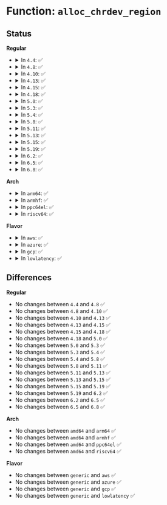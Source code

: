 # Function: <code>alloc_chrdev_region</code>

## Status
<b>Regular</b>
<ul>
<li>
<details>
<summary>In <code>4.4</code>: ✅</summary>

```c
int alloc_chrdev_region(dev_t *dev, unsigned int baseminor, unsigned int count, const char *name);
```

**Collision:** Unique Global

**Inline:** No

**Transformation:** False

**Instances:**

```
In fs/char_dev.c (ffffffff81210e20)
Location: fs/char_dev.c:210
Inline: False
Direct callers:
  - block/bsg.c:bsg_init
  - drivers/tty/tty_io.c:tty_register_driver
  - drivers/rtc/rtc-dev.c:rtc_dev_init
  - drivers/watchdog/watchdog_dev.c:watchdog_dev_init
```
**Symbols:**

```
ffffffff81210e20-ffffffff81210e4c: alloc_chrdev_region (STB_GLOBAL)
```
</details>
</li>
<li>
<details>
<summary>In <code>4.8</code>: ✅</summary>

```c
int alloc_chrdev_region(dev_t *dev, unsigned int baseminor, unsigned int count, const char *name);
```

**Collision:** Unique Global

**Inline:** No

**Transformation:** False

**Instances:**

```
In fs/char_dev.c (ffffffff81237940)
Location: fs/char_dev.c:214
Inline: False
Direct callers:
  - block/bsg.c:bsg_init
  - drivers/gpio/gpiolib.c:gpiolib_dev_init
  - drivers/tty/tty_io.c:tty_register_driver
  - drivers/rtc/rtc-dev.c:rtc_dev_init
  - drivers/watchdog/watchdog_dev.c:watchdog_dev_init
```
**Symbols:**

```
ffffffff81237940-ffffffff8123796c: alloc_chrdev_region (STB_GLOBAL)
```
</details>
</li>
<li>
<details>
<summary>In <code>4.10</code>: ✅</summary>

```c
int alloc_chrdev_region(dev_t *dev, unsigned int baseminor, unsigned int count, const char *name);
```

**Collision:** Unique Global

**Inline:** No

**Transformation:** False

**Instances:**

```
In fs/char_dev.c (ffffffff8124a5f0)
Location: fs/char_dev.c:214
Inline: False
Direct callers:
  - block/bsg.c:bsg_init
  - drivers/gpio/gpiolib.c:gpiolib_dev_init
  - drivers/tty/tty_io.c:tty_register_driver
  - drivers/rtc/rtc-dev.c:rtc_dev_init
  - drivers/watchdog/watchdog_dev.c:watchdog_dev_init
```
**Symbols:**

```
ffffffff8124a5f0-ffffffff8124a61c: alloc_chrdev_region (STB_GLOBAL)
```
</details>
</li>
<li>
<details>
<summary>In <code>4.13</code>: ✅</summary>

```c
int alloc_chrdev_region(dev_t *dev, unsigned int baseminor, unsigned int count, const char *name);
```

**Collision:** Unique Global

**Inline:** No

**Transformation:** False

**Instances:**

```
In fs/char_dev.c (ffffffff812561a0)
Location: fs/char_dev.c:214
Inline: False
Direct callers:
  - block/bsg.c:bsg_init
  - drivers/gpio/gpiolib.c:gpiolib_dev_init
  - drivers/tty/tty_io.c:tty_register_driver
  - drivers/char/tpm/tpm-interface.c:tpm_init
  - drivers/rtc/rtc-dev.c:rtc_dev_init
  - drivers/watchdog/watchdog_dev.c:watchdog_dev_init
```
**Symbols:**

```
ffffffff812561a0-ffffffff812561cc: alloc_chrdev_region (STB_GLOBAL)
```
</details>
</li>
<li>
<details>
<summary>In <code>4.15</code>: ✅</summary>

```c
int alloc_chrdev_region(dev_t *dev, unsigned int baseminor, unsigned int count, const char *name);
```

**Collision:** Unique Global

**Inline:** No

**Transformation:** False

**Instances:**

```
In fs/char_dev.c (ffffffff812783b0)
Location: fs/char_dev.c:239
Inline: False
Direct callers:
  - block/bsg.c:bsg_init
  - drivers/gpio/gpiolib.c:gpiolib_dev_init
  - drivers/tty/tty_io.c:tty_register_driver
  - drivers/char/tpm/tpm-interface.c:tpm_init
  - drivers/rtc/rtc-dev.c:rtc_dev_init
  - drivers/watchdog/watchdog_dev.c:watchdog_dev_init
```
**Symbols:**

```
ffffffff812783b0-ffffffff812783dc: alloc_chrdev_region (STB_GLOBAL)
```
</details>
</li>
<li>
<details>
<summary>In <code>4.18</code>: ✅</summary>

```c
int alloc_chrdev_region(dev_t *dev, unsigned int baseminor, unsigned int count, const char *name);
```

**Collision:** Unique Global

**Inline:** No

**Transformation:** False

**Instances:**

```
In fs/char_dev.c (ffffffff8129eb30)
Location: fs/char_dev.c:239
Inline: False
Direct callers:
  - mm/hmm.c:hmm_init
  - block/bsg.c:bsg_init
  - drivers/gpio/gpiolib.c:gpiolib_dev_init
  - drivers/tty/tty_io.c:tty_register_driver
  - drivers/char/tpm/tpm-interface.c:tpm_init
  - drivers/dax/super.c:dax_fs_init
  - drivers/rtc/rtc-dev.c:rtc_dev_init
  - drivers/pps/pps.c:pps_init
  - drivers/ptp/ptp_clock.c:ptp_init
  - drivers/watchdog/watchdog_dev.c:watchdog_dev_init
```
**Symbols:**

```
ffffffff8129eb30-ffffffff8129eb5c: alloc_chrdev_region (STB_GLOBAL)
```
</details>
</li>
<li>
<details>
<summary>In <code>5.0</code>: ✅</summary>

```c
int alloc_chrdev_region(dev_t *dev, unsigned int baseminor, unsigned int count, const char *name);
```

**Collision:** Unique Global

**Inline:** No

**Transformation:** False

**Instances:**

```
In fs/char_dev.c (ffffffff812b3840)
Location: fs/char_dev.c:239
Inline: False
Direct callers:
  - mm/hmm.c:hmm_init
  - block/bsg.c:bsg_init
  - drivers/gpio/gpiolib.c:gpiolib_dev_init
  - drivers/tty/tty_io.c:tty_register_driver
  - drivers/char/tpm/tpm-interface.c:tpm_init
  - drivers/dax/super.c:dax_fs_init
  - drivers/rtc/dev.c:rtc_dev_init
  - drivers/media/cec/cec-core.c:cec_devnode_init
  - drivers/pps/pps.c:pps_init
  - drivers/ptp/ptp_clock.c:ptp_init
  - drivers/watchdog/watchdog_dev.c:watchdog_dev_init
```
**Symbols:**

```
ffffffff812b3840-ffffffff812b386c: alloc_chrdev_region (STB_GLOBAL)
```
</details>
</li>
<li>
<details>
<summary>In <code>5.3</code>: ✅</summary>

```c
int alloc_chrdev_region(dev_t *dev, unsigned int baseminor, unsigned int count, const char *name);
```

**Collision:** Unique Global

**Inline:** No

**Transformation:** False

**Instances:**

```
In fs/char_dev.c (ffffffff812d0540)
Location: fs/char_dev.c:236
Inline: False
Direct callers:
  - block/bsg.c:bsg_init
  - drivers/gpio/gpiolib.c:gpiolib_dev_init
  - drivers/tty/tty_io.c:tty_register_driver
  - drivers/char/tpm/tpm-interface.c:tpm_init
  - drivers/dax/super.c:dax_core_init
  - drivers/rtc/dev.c:rtc_dev_init
  - drivers/media/cec/cec-core.c:cec_devnode_init
  - drivers/pps/pps.c:pps_init
  - drivers/ptp/ptp_clock.c:ptp_init
  - drivers/watchdog/watchdog_dev.c:watchdog_dev_init
```
**Symbols:**

```
ffffffff812d0540-ffffffff812d056c: alloc_chrdev_region (STB_GLOBAL)
```
</details>
</li>
<li>
<details>
<summary>In <code>5.4</code>: ✅</summary>

```c
int alloc_chrdev_region(dev_t *dev, unsigned int baseminor, unsigned int count, const char *name);
```

**Collision:** Unique Global

**Inline:** No

**Transformation:** False

**Instances:**

```
In fs/char_dev.c (ffffffff812e20e0)
Location: fs/char_dev.c:236
Inline: False
Direct callers:
  - block/bsg.c:bsg_init
  - drivers/gpio/gpiolib.c:gpiolib_dev_init
  - drivers/tty/tty_io.c:tty_register_driver
  - drivers/char/tpm/tpm-interface.c:tpm_init
  - drivers/dax/super.c:dax_core_init
  - drivers/vfio/vfio.c:vfio_init
  - drivers/rtc/dev.c:rtc_dev_init
  - drivers/media/cec/cec-core.c:cec_devnode_init
  - drivers/pps/pps.c:pps_init
  - drivers/ptp/ptp_clock.c:ptp_init
  - drivers/watchdog/watchdog_dev.c:watchdog_dev_init
```
**Symbols:**

```
ffffffff812e20e0-ffffffff812e210c: alloc_chrdev_region (STB_GLOBAL)
```
</details>
</li>
<li>
<details>
<summary>In <code>5.8</code>: ✅</summary>

```c
int alloc_chrdev_region(dev_t *dev, unsigned int baseminor, unsigned int count, const char *name);
```

**Collision:** Unique Global

**Inline:** No

**Transformation:** False

**Instances:**

```
In fs/char_dev.c (ffffffff813194d0)
Location: fs/char_dev.c:236
Inline: False
Direct callers:
  - block/bsg.c:bsg_init
  - drivers/gpio/gpiolib.c:gpiolib_dev_init
  - drivers/tty/tty_io.c:tty_register_driver
  - drivers/char/tpm/tpm-interface.c:tpm_init
  - drivers/dax/super.c:dax_core_init
  - drivers/vfio/vfio.c:vfio_init
  - drivers/rtc/dev.c:rtc_dev_init
  - drivers/pps/pps.c:pps_init
  - drivers/ptp/ptp_clock.c:ptp_init
  - drivers/watchdog/watchdog_dev.c:watchdog_dev_init
```
**Symbols:**

```
ffffffff813194d0-ffffffff813194ff: alloc_chrdev_region (STB_GLOBAL)
```
</details>
</li>
<li>
<details>
<summary>In <code>5.11</code>: ✅</summary>

```c
int alloc_chrdev_region(dev_t *dev, unsigned int baseminor, unsigned int count, const char *name);
```

**Collision:** Unique Global

**Inline:** No

**Transformation:** False

**Instances:**

```
In fs/char_dev.c (ffffffff81324bb0)
Location: fs/char_dev.c:236
Inline: False
Direct callers:
  - block/bsg.c:bsg_init
  - drivers/gpio/gpiolib.c:gpiolib_dev_init
  - drivers/tty/tty_io.c:tty_register_driver
  - drivers/char/tpm/tpm-interface.c:tpm_init
  - drivers/dax/super.c:dax_core_init
  - drivers/vfio/vfio.c:vfio_init
  - drivers/rtc/dev.c:rtc_dev_init
  - drivers/pps/pps.c:pps_init
  - drivers/ptp/ptp_clock.c:ptp_init
  - drivers/watchdog/watchdog_dev.c:watchdog_dev_init
  - drivers/remoteproc/remoteproc_cdev.c:rproc_init_cdev
```
**Symbols:**

```
ffffffff81324bb0-ffffffff81324bdf: alloc_chrdev_region (STB_GLOBAL)
```
</details>
</li>
<li>
<details>
<summary>In <code>5.13</code>: ✅</summary>

```c
int alloc_chrdev_region(dev_t *dev, unsigned int baseminor, unsigned int count, const char *name);
```

**Collision:** Unique Global

**Inline:** No

**Transformation:** False

**Instances:**

```
In fs/char_dev.c (ffffffff8132acd0)
Location: fs/char_dev.c:236
Inline: False
Direct callers:
  - block/bsg.c:bsg_init
  - drivers/gpio/gpiolib.c:gpiolib_dev_init
  - drivers/tty/tty_io.c:tty_register_driver
  - drivers/char/tpm/tpm-interface.c:tpm_init
  - drivers/dax/super.c:dax_core_init
  - drivers/vfio/vfio.c:vfio_init
  - drivers/rtc/dev.c:rtc_dev_init
  - drivers/pps/pps.c:pps_init
  - drivers/ptp/ptp_clock.c:ptp_init
  - drivers/watchdog/watchdog_dev.c:watchdog_dev_init
  - drivers/remoteproc/remoteproc_cdev.c:rproc_init_cdev
```
**Symbols:**

```
ffffffff8132acd0-ffffffff8132acff: alloc_chrdev_region (STB_GLOBAL)
```
</details>
</li>
<li>
<details>
<summary>In <code>5.15</code>: ✅</summary>

```c
int alloc_chrdev_region(dev_t *dev, unsigned int baseminor, unsigned int count, const char *name);
```

**Collision:** Unique Global

**Inline:** No

**Transformation:** False

**Instances:**

```
In fs/char_dev.c (ffffffff813783e0)
Location: fs/char_dev.c:236
Inline: False
Direct callers:
  - block/bsg.c:bsg_init
  - drivers/gpio/gpiolib.c:gpiolib_dev_init
  - drivers/tty/tty_io.c:tty_register_driver
  - drivers/char/tpm/tpm-interface.c:tpm_init
  - drivers/dax/super.c:dax_core_init
  - drivers/vfio/vfio.c:vfio_init
  - drivers/rtc/dev.c:rtc_dev_init
  - drivers/pps/pps.c:pps_init
  - drivers/ptp/ptp_clock.c:ptp_init
  - drivers/watchdog/watchdog_dev.c:watchdog_dev_init
  - drivers/remoteproc/remoteproc_cdev.c:rproc_init_cdev
```
**Symbols:**

```
ffffffff813783e0-ffffffff8137840f: alloc_chrdev_region (STB_GLOBAL)
```
</details>
</li>
<li>
<details>
<summary>In <code>5.19</code>: ✅</summary>

```c
int alloc_chrdev_region(dev_t *dev, unsigned int baseminor, unsigned int count, const char *name);
```

**Collision:** Unique Global

**Inline:** No

**Transformation:** False

**Instances:**

```
In fs/char_dev.c (ffffffff813f7730)
Location: fs/char_dev.c:236
Inline: False
Direct callers:
  - block/bsg.c:bsg_init
  - drivers/gpio/gpiolib.c:gpiolib_dev_init
  - drivers/tty/tty_io.c:tty_register_driver
  - drivers/char/tpm/tpm-interface.c:tpm_init
  - drivers/dax/super.c:dax_core_init
  - drivers/vfio/vfio.c:vfio_init
  - drivers/rtc/dev.c:rtc_dev_init
  - drivers/pps/pps.c:pps_init
  - drivers/ptp/ptp_clock.c:ptp_init
  - drivers/watchdog/watchdog_dev.c:watchdog_dev_init
  - drivers/remoteproc/remoteproc_cdev.c:rproc_init_cdev
```
**Symbols:**

```
ffffffff813f7730-ffffffff813f776b: alloc_chrdev_region (STB_GLOBAL)
```
</details>
</li>
<li>
<details>
<summary>In <code>6.2</code>: ✅</summary>

```c
int alloc_chrdev_region(dev_t *dev, unsigned int baseminor, unsigned int count, const char *name);
```

**Collision:** Unique Global

**Inline:** No

**Transformation:** False

**Instances:**

```
In fs/char_dev.c (ffffffff81480a90)
Location: fs/char_dev.c:236
Inline: False
Direct callers:
  - block/bsg.c:bsg_init
  - drivers/gpio/gpiolib.c:gpiolib_dev_init
  - drivers/tty/tty_io.c:tty_register_driver
  - drivers/char/tpm/tpm-interface.c:tpm_init
  - drivers/dax/super.c:dax_core_init
  - drivers/rtc/dev.c:rtc_dev_init
  - drivers/pps/pps.c:pps_init
  - drivers/ptp/ptp_clock.c:ptp_init
  - drivers/watchdog/watchdog_dev.c:watchdog_dev_init
  - drivers/remoteproc/remoteproc_cdev.c:rproc_init_cdev
```
**Symbols:**

```
ffffffff81480a90-ffffffff81480acb: alloc_chrdev_region (STB_GLOBAL)
```
</details>
</li>
<li>
<details>
<summary>In <code>6.5</code>: ✅</summary>

```c
int alloc_chrdev_region(dev_t *dev, unsigned int baseminor, unsigned int count, const char *name);
```

**Collision:** Unique Global

**Inline:** No

**Transformation:** False

**Instances:**

```
In fs/char_dev.c (ffffffff814b56b0)
Location: fs/char_dev.c:236
Inline: False
Direct callers:
  - block/bsg.c:bsg_init
  - drivers/gpio/gpiolib.c:gpiolib_dev_init
  - drivers/tty/tty_io.c:tty_register_driver
  - drivers/char/tpm/tpm-interface.c:tpm_init
  - drivers/dax/super.c:dax_core_init
  - drivers/rtc/dev.c:rtc_dev_init
  - drivers/pps/pps.c:pps_init
  - drivers/ptp/ptp_clock.c:ptp_init
  - drivers/watchdog/watchdog_dev.c:watchdog_dev_init
  - drivers/remoteproc/remoteproc_cdev.c:rproc_init_cdev
```
**Symbols:**

```
ffffffff814b56b0-ffffffff814b56eb: alloc_chrdev_region (STB_GLOBAL)
```
</details>
</li>
<li>
<details>
<summary>In <code>6.8</code>: ✅</summary>

```c
int alloc_chrdev_region(dev_t *dev, unsigned int baseminor, unsigned int count, const char *name);
```

**Collision:** Unique Global

**Inline:** No

**Transformation:** False

**Instances:**

```
In fs/char_dev.c (ffffffff814e79c0)
Location: fs/char_dev.c:236
Inline: False
Direct callers:
  - block/bsg.c:bsg_init
  - drivers/gpio/gpiolib.c:gpiolib_dev_init
  - drivers/tty/tty_io.c:tty_register_driver
  - drivers/char/tpm/tpm-interface.c:tpm_init
  - drivers/dax/super.c:dax_core_init
  - drivers/rtc/dev.c:rtc_dev_init
  - drivers/pps/pps.c:pps_init
  - drivers/ptp/ptp_clock.c:ptp_init
  - drivers/watchdog/watchdog_dev.c:watchdog_dev_init
  - drivers/remoteproc/remoteproc_cdev.c:rproc_init_cdev
```
**Symbols:**

```
ffffffff814e79c0-ffffffff814e79fb: alloc_chrdev_region (STB_GLOBAL)
```
</details>
</li>
</ul>
<b>Arch</b>
<ul>
<li>
<details>
<summary>In <code>arm64</code>: ✅</summary>

```c
int alloc_chrdev_region(dev_t *dev, unsigned int baseminor, unsigned int count, const char *name);
```

**Collision:** Unique Global

**Inline:** No

**Transformation:** False

**Instances:**

```
In fs/char_dev.c (ffff800010389770)
Location: fs/char_dev.c:236
Inline: False
Direct callers:
  - block/bsg.c:bsg_init
  - drivers/gpio/gpiolib.c:gpiolib_dev_init
  - drivers/tty/tty_io.c:tty_register_driver
  - drivers/char/tpm/tpm-interface.c:tpm_init
  - drivers/dax/super.c:dax_core_init
  - drivers/rtc/dev.c:rtc_dev_init
  - drivers/media/cec/cec-core.c:cec_devnode_init
  - drivers/pps/pps.c:pps_init
  - drivers/ptp/ptp_clock.c:ptp_init
  - drivers/watchdog/watchdog_dev.c:watchdog_dev_init
  - drivers/mmc/core/block.c:mmc_blk_init
```
**Symbols:**

```
ffff800010389770-ffff8000103897d8: alloc_chrdev_region (STB_GLOBAL)
```
</details>
</li>
<li>
<details>
<summary>In <code>armhf</code>: ✅</summary>

```c
int alloc_chrdev_region(dev_t *dev, unsigned int baseminor, unsigned int count, const char *name);
```

**Collision:** Unique Global

**Inline:** No

**Transformation:** False

**Instances:**

```
In fs/char_dev.c (c0571b0c)
Location: fs/char_dev.c:236
Inline: False
Direct callers:
  - block/bsg.c:bsg_init
  - drivers/gpio/gpiolib.c:gpiolib_dev_init
  - drivers/tty/tty_io.c:tty_register_driver
  - drivers/char/tpm/tpm-interface.c:tpm_init
  - drivers/dax/super.c:dax_core_init
  - drivers/rtc/dev.c:rtc_dev_init
  - drivers/media/cec/cec-core.c:cec_devnode_init
  - drivers/pps/pps.c:pps_init
  - drivers/ptp/ptp_clock.c:ptp_init
  - drivers/watchdog/watchdog_dev.c:watchdog_dev_init
  - drivers/mmc/core/block.c:mmc_blk_init
```
**Symbols:**

```
c0571b0c-c0571b4c: alloc_chrdev_region (STB_GLOBAL)
```
</details>
</li>
<li>
<details>
<summary>In <code>ppc64el</code>: ✅</summary>

```c
int alloc_chrdev_region(dev_t *dev, unsigned int baseminor, unsigned int count, const char *name);
```

**Collision:** Unique Global

**Inline:** No

**Transformation:** False

**Instances:**

```
In fs/char_dev.c (c000000000481080)
Location: fs/char_dev.c:236
Inline: False
Direct callers:
  - block/bsg.c:bsg_init
  - drivers/gpio/gpiolib.c:gpiolib_dev_init
  - drivers/tty/tty_io.c:tty_register_driver
  - drivers/char/tpm/tpm-interface.c:tpm_init
  - drivers/dax/super.c:dax_core_init
  - drivers/vfio/vfio.c:vfio_init
  - drivers/rtc/dev.c:rtc_dev_init
  - drivers/media/cec/cec-core.c:cec_devnode_init
  - drivers/pps/pps.c:pps_init
  - drivers/ptp/ptp_clock.c:ptp_init
  - drivers/watchdog/watchdog_dev.c:watchdog_dev_init
```
**Symbols:**

```
c000000000481080-c000000000481108: alloc_chrdev_region (STB_GLOBAL)
```
</details>
</li>
<li>
<details>
<summary>In <code>riscv64</code>: ✅</summary>

```c
int alloc_chrdev_region(dev_t *dev, unsigned int baseminor, unsigned int count, const char *name);
```

**Collision:** Unique Global

**Inline:** No

**Transformation:** False

**Instances:**

```
In fs/char_dev.c (ffffffe00025b950)
Location: fs/char_dev.c:236
Inline: False
Direct callers:
  - block/bsg.c:bsg_init
  - drivers/gpio/gpiolib.c:gpiolib_dev_init
  - drivers/tty/tty_io.c:tty_register_driver
  - drivers/char/tpm/tpm-interface.c:tpm_init
  - drivers/dax/super.c:dax_core_init
  - drivers/rtc/dev.c:rtc_dev_init
  - drivers/media/cec/cec-core.c:cec_devnode_init
  - drivers/pps/pps.c:pps_init
  - drivers/ptp/ptp_clock.c:ptp_init
  - drivers/watchdog/watchdog_dev.c:watchdog_dev_init
  - drivers/mmc/core/block.c:mmc_blk_init
```
**Symbols:**

```
ffffffe00025b950-ffffffe00025b9ba: alloc_chrdev_region (STB_GLOBAL)
```
</details>
</li>
</ul>
<b>Flavor</b>
<ul>
<li>
<details>
<summary>In <code>aws</code>: ✅</summary>

```c
int alloc_chrdev_region(dev_t *dev, unsigned int baseminor, unsigned int count, const char *name);
```

**Collision:** Unique Global

**Inline:** No

**Transformation:** False

**Instances:**

```
In fs/char_dev.c (ffffffff812da6c0)
Location: fs/char_dev.c:236
Inline: False
Direct callers:
  - block/bsg.c:bsg_init
  - drivers/gpio/gpiolib.c:gpiolib_dev_init
  - drivers/tty/tty_io.c:tty_register_driver
  - drivers/char/tpm/tpm-interface.c:tpm_init
  - drivers/dax/super.c:dax_core_init
  - drivers/nvme/host/core.c:nvme_core_init
  - drivers/rtc/dev.c:rtc_dev_init
  - drivers/media/cec/cec-core.c:cec_devnode_init
  - drivers/pps/pps.c:pps_init
  - drivers/ptp/ptp_clock.c:ptp_init
  - drivers/watchdog/watchdog_dev.c:watchdog_dev_init
```
**Symbols:**

```
ffffffff812da6c0-ffffffff812da6ec: alloc_chrdev_region (STB_GLOBAL)
```
</details>
</li>
<li>
<details>
<summary>In <code>azure</code>: ✅</summary>

```c
int alloc_chrdev_region(dev_t *dev, unsigned int baseminor, unsigned int count, const char *name);
```

**Collision:** Unique Global

**Inline:** No

**Transformation:** False

**Instances:**

```
In fs/char_dev.c (ffffffff812cb340)
Location: fs/char_dev.c:236
Inline: False
Direct callers:
  - block/bsg.c:bsg_init
  - drivers/gpio/gpiolib.c:gpiolib_dev_init
  - drivers/tty/tty_io.c:tty_register_driver
  - drivers/char/tpm/tpm-interface.c:tpm_init
  - drivers/dax/super.c:dax_core_init
  - drivers/nvme/host/core.c:nvme_core_init
  - drivers/vfio/vfio.c:vfio_init
  - drivers/rtc/dev.c:rtc_dev_init
  - drivers/media/cec/cec-core.c:cec_devnode_init
  - drivers/pps/pps.c:pps_init
  - drivers/ptp/ptp_clock.c:ptp_init
  - drivers/watchdog/watchdog_dev.c:watchdog_dev_init
```
**Symbols:**

```
ffffffff812cb340-ffffffff812cb36c: alloc_chrdev_region (STB_GLOBAL)
```
</details>
</li>
<li>
<details>
<summary>In <code>gcp</code>: ✅</summary>

```c
int alloc_chrdev_region(dev_t *dev, unsigned int baseminor, unsigned int count, const char *name);
```

**Collision:** Unique Global

**Inline:** No

**Transformation:** False

**Instances:**

```
In fs/char_dev.c (ffffffff812d84d0)
Location: fs/char_dev.c:236
Inline: False
Direct callers:
  - block/bsg.c:bsg_init
  - drivers/gpio/gpiolib.c:gpiolib_dev_init
  - drivers/tty/tty_io.c:tty_register_driver
  - drivers/char/tpm/tpm-interface.c:tpm_init
  - drivers/dax/super.c:dax_core_init
  - drivers/vfio/vfio.c:vfio_init
  - drivers/rtc/dev.c:rtc_dev_init
  - drivers/media/cec/cec-core.c:cec_devnode_init
  - drivers/pps/pps.c:pps_init
  - drivers/ptp/ptp_clock.c:ptp_init
  - drivers/watchdog/watchdog_dev.c:watchdog_dev_init
```
**Symbols:**

```
ffffffff812d84d0-ffffffff812d84fc: alloc_chrdev_region (STB_GLOBAL)
```
</details>
</li>
<li>
<details>
<summary>In <code>lowlatency</code>: ✅</summary>

```c
int alloc_chrdev_region(dev_t *dev, unsigned int baseminor, unsigned int count, const char *name);
```

**Collision:** Unique Global

**Inline:** No

**Transformation:** False

**Instances:**

```
In fs/char_dev.c (ffffffff812e9370)
Location: fs/char_dev.c:236
Inline: False
Direct callers:
  - block/bsg.c:bsg_init
  - drivers/gpio/gpiolib.c:gpiolib_dev_init
  - drivers/tty/tty_io.c:tty_register_driver
  - drivers/char/tpm/tpm-interface.c:tpm_init
  - drivers/dax/super.c:dax_core_init
  - drivers/vfio/vfio.c:vfio_init
  - drivers/rtc/dev.c:rtc_dev_init
  - drivers/media/cec/cec-core.c:cec_devnode_init
  - drivers/pps/pps.c:pps_init
  - drivers/ptp/ptp_clock.c:ptp_init
  - drivers/watchdog/watchdog_dev.c:watchdog_dev_init
```
**Symbols:**

```
ffffffff812e9370-ffffffff812e939c: alloc_chrdev_region (STB_GLOBAL)
```
</details>
</li>
</ul>

## Differences
<b>Regular</b>
<ul>
<li>
No changes between <code>4.4</code> and <code>4.8</code> ✅
</li>
<li>
No changes between <code>4.8</code> and <code>4.10</code> ✅
</li>
<li>
No changes between <code>4.10</code> and <code>4.13</code> ✅
</li>
<li>
No changes between <code>4.13</code> and <code>4.15</code> ✅
</li>
<li>
No changes between <code>4.15</code> and <code>4.18</code> ✅
</li>
<li>
No changes between <code>4.18</code> and <code>5.0</code> ✅
</li>
<li>
No changes between <code>5.0</code> and <code>5.3</code> ✅
</li>
<li>
No changes between <code>5.3</code> and <code>5.4</code> ✅
</li>
<li>
No changes between <code>5.4</code> and <code>5.8</code> ✅
</li>
<li>
No changes between <code>5.8</code> and <code>5.11</code> ✅
</li>
<li>
No changes between <code>5.11</code> and <code>5.13</code> ✅
</li>
<li>
No changes between <code>5.13</code> and <code>5.15</code> ✅
</li>
<li>
No changes between <code>5.15</code> and <code>5.19</code> ✅
</li>
<li>
No changes between <code>5.19</code> and <code>6.2</code> ✅
</li>
<li>
No changes between <code>6.2</code> and <code>6.5</code> ✅
</li>
<li>
No changes between <code>6.5</code> and <code>6.8</code> ✅
</li>
</ul>
<b>Arch</b>
<ul>
<li>
No changes between <code>amd64</code> and <code>arm64</code> ✅
</li>
<li>
No changes between <code>amd64</code> and <code>armhf</code> ✅
</li>
<li>
No changes between <code>amd64</code> and <code>ppc64el</code> ✅
</li>
<li>
No changes between <code>amd64</code> and <code>riscv64</code> ✅
</li>
</ul>
<b>Flavor</b>
<ul>
<li>
No changes between <code>generic</code> and <code>aws</code> ✅
</li>
<li>
No changes between <code>generic</code> and <code>azure</code> ✅
</li>
<li>
No changes between <code>generic</code> and <code>gcp</code> ✅
</li>
<li>
No changes between <code>generic</code> and <code>lowlatency</code> ✅
</li>
</ul>
